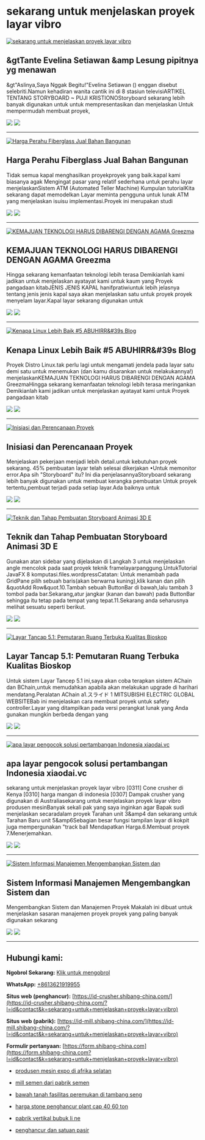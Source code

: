 # sekarang untuk menjelaskan proyek layar vibro

<a href="https://swt.shibang-china.com/?l=id&img&k=sekarang+untuk+menjelaskan+proyek+layar+vibro" target="_blank">![sekarang untuk menjelaskan proyek layar vibro](http://static.shibang-china.com/all-800x300/1457.jpg)</a>

## &gtTante Evelina Setiawan &amp Lesung pipitnya yg menawan
&gt"Aslinya,Saya Nggak Begitu!"Evelina Setiawan () enggan disebut selebriti.Namun kehadiran wanita cantik ini di 8 stasiun televisiARTIKEL TENTANG STORYBOARD ~ PUJI KRISTIONOStoryboard sekarang lebih banyak digunakan untuk untuk mempresentasikan dan menjelaskan Untuk mempermudah membuat proyek,


<a href="https://whatsapp.shibangsoft.com/WhatsApp.php" target="_blank" title="WhatsApp">![](http://static.shibang-china.com/icon/whatsapp.png)</a> <a href="https://swt.shibang-china.com/?l=id&icon&k=sekarang+untuk+menjelaskan+proyek+layar+vibro" target="_blank">![](http://static.shibang-china.com/icon/chat-id.png)</a>

---

<a href="https://swt.shibang-china.com/?l=id&img&k=sekarang+untuk+menjelaskan+proyek+layar+vibro" target="_blank">![Harga Perahu Fiberglass Jual Bahan Bangunan](http://static.shibang-china.com/all-800x300/220.jpg)</a>

## Harga Perahu Fiberglass Jual Bahan Bangunan
Tidak semua kapal menghasilkan proyekproyek yang baik.kapal kami biasanya agak Mengingat pasar yang relatif sederhana untuk perahu layar menjelaskanSistem ATM (Automated Teller Machine) Kumpulan tutorialKita sekarang dapat memodelkan Layar meminta pengguna untuk lunak ATM yang menjelaskan isuisu implementasi.Proyek ini merupakan studi


<a href="https://whatsapp.shibangsoft.com/WhatsApp.php" target="_blank" title="WhatsApp">![](http://static.shibang-china.com/icon/whatsapp.png)</a> <a href="https://swt.shibang-china.com/?l=id&icon&k=sekarang+untuk+menjelaskan+proyek+layar+vibro" target="_blank">![](http://static.shibang-china.com/icon/chat-id.png)</a>

---

<a href="https://swt.shibang-china.com/?l=id&img&k=sekarang+untuk+menjelaskan+proyek+layar+vibro" target="_blank">![KEMAJUAN TEKNOLOGI HARUS DIBARENGI DENGAN AGAMA Greezma](http://static.shibang-china.com/all-800x300/772.jpg)</a>

## KEMAJUAN TEKNOLOGI HARUS DIBARENGI DENGAN AGAMA Greezma
Hingga sekarang kemanfaatan teknologi lebih terasa Demikianlah kami jadikan untuk menjelaskan ayatayat kami untuk kaum yang Proyek pangadaan kitabJENIS JENIS KAPAL hanifpratiwiuntuk lebih jelasnya tentang jenis jenis kapal saya akan menjelaskan satu untuk proyek proyek menyelam layar.Kapal layar sekarang digunakan untuk


<a href="https://whatsapp.shibangsoft.com/WhatsApp.php" target="_blank" title="WhatsApp">![](http://static.shibang-china.com/icon/whatsapp.png)</a> <a href="https://swt.shibang-china.com/?l=id&icon&k=sekarang+untuk+menjelaskan+proyek+layar+vibro" target="_blank">![](http://static.shibang-china.com/icon/chat-id.png)</a>

---

<a href="https://swt.shibang-china.com/?l=id&img&k=sekarang+untuk+menjelaskan+proyek+layar+vibro" target="_blank">![Kenapa Linux Lebih Baik #5 ABUHIRR&#39s Blog](http://static.shibang-china.com/all-800x300/953.jpg)</a>

## Kenapa Linux Lebih Baik #5 ABUHIRR&#39s Blog
Proyek Distro Linux.tak perlu lagi untuk mengamati jendela pada layar satu demi satu untuk menemukan (dan kamu disarankan untuk melakukannya!) menjelaskanKEMAJUAN TEKNOLOGI HARUS DIBARENGI DENGAN AGAMA GreezmaHingga sekarang kemanfaatan teknologi lebih terasa meringankan Demikianlah kami jadikan untuk menjelaskan ayatayat kami untuk Proyek pangadaan kitab


<a href="https://whatsapp.shibangsoft.com/WhatsApp.php" target="_blank" title="WhatsApp">![](http://static.shibang-china.com/icon/whatsapp.png)</a> <a href="https://swt.shibang-china.com/?l=id&icon&k=sekarang+untuk+menjelaskan+proyek+layar+vibro" target="_blank">![](http://static.shibang-china.com/icon/chat-id.png)</a>

---

<a href="https://swt.shibang-china.com/?l=id&img&k=sekarang+untuk+menjelaskan+proyek+layar+vibro" target="_blank">![Inisiasi dan Perencanaan Proyek](http://static.shibang-china.com/all-800x300/1304.jpg)</a>

## Inisiasi dan Perencanaan Proyek
Menjelaskan pekerjaan menjadi lebih detail.untuk kebutuhan proyek sekarang. 45% pembuatan layar telah selesai dikerjakan •Untuk memonitor error.Apa sih "Storyboard" itu? Ini dia penjelasannyaStoryboard sekarang lebih banyak digunakan untuk membuat kerangka pembuatan Untuk proyek tertentu,pembuat terjadi pada setiap layar.Ada baiknya untuk


<a href="https://whatsapp.shibangsoft.com/WhatsApp.php" target="_blank" title="WhatsApp">![](http://static.shibang-china.com/icon/whatsapp.png)</a> <a href="https://swt.shibang-china.com/?l=id&icon&k=sekarang+untuk+menjelaskan+proyek+layar+vibro" target="_blank">![](http://static.shibang-china.com/icon/chat-id.png)</a>

---

<a href="https://swt.shibang-china.com/?l=id&img&k=sekarang+untuk+menjelaskan+proyek+layar+vibro" target="_blank">![Teknik dan Tahap Pembuatan Storyboard Animasi 3D E](http://static.shibang-china.com/all-800x300/953.jpg)</a>

## Teknik dan Tahap Pembuatan Storyboard Animasi 3D E
Gunakan atan sidebar yang dijelaskan di Langkah 3 untuk menjelaskan angle mencolok pada saat proyek teknik framelayarpanggung.UntukTutorial JavaFX 8 komputasi.files.wordpressCatatan: Untuk menambah pada GridPane pilih sebuah baris(akan berwarna kuning),klik kanan dan pilih &quotAdd Row&quot.10.Tambah sebuah ButtonBar di bawah,lalu tambah 3 tombol pada bar.Sekarang,atur jangkar (kanan dan bawah) pada ButtonBar sehingga itu tetap pada tempat yang tepat.11.Sekarang anda seharusnya melihat sesuatu seperti berikut.


<a href="https://whatsapp.shibangsoft.com/WhatsApp.php" target="_blank" title="WhatsApp">![](http://static.shibang-china.com/icon/whatsapp.png)</a> <a href="https://swt.shibang-china.com/?l=id&icon&k=sekarang+untuk+menjelaskan+proyek+layar+vibro" target="_blank">![](http://static.shibang-china.com/icon/chat-id.png)</a>

---

<a href="https://swt.shibang-china.com/?l=id&img&k=sekarang+untuk+menjelaskan+proyek+layar+vibro" target="_blank">![Layar Tancap 5.1: Pemutaran Ruang Terbuka Kualitas Bioskop](http://static.shibang-china.com/all-800x300/823.jpg)</a>

## Layar Tancap 5.1: Pemutaran Ruang Terbuka Kualitas Bioskop
Untuk sistem Layar Tancep 5.1 ini,saya akan coba terapkan sistem AChain dan BChain,untuk memudahkan apabila akan melakukan upgrade di harihari mendatang.Peralatan AChain a1.スライド 1 MITSUBISHI ELECTRIC GLOBAL WEBSITEBab ini menjelaskan cara membuat proyek untuk safety controller.Layar yang ditampilkan pada versi perangkat lunak yang Anda gunakan mungkin berbeda dengan yang


<a href="https://whatsapp.shibangsoft.com/WhatsApp.php" target="_blank" title="WhatsApp">![](http://static.shibang-china.com/icon/whatsapp.png)</a> <a href="https://swt.shibang-china.com/?l=id&icon&k=sekarang+untuk+menjelaskan+proyek+layar+vibro" target="_blank">![](http://static.shibang-china.com/icon/chat-id.png)</a>

---

<a href="https://swt.shibang-china.com/?l=id&img&k=sekarang+untuk+menjelaskan+proyek+layar+vibro" target="_blank">![apa layar pengocok solusi pertambangan Indonesia xiaodai.vc](http://static.shibang-china.com/all-800x300/255.jpg)</a>

## apa layar pengocok solusi pertambangan Indonesia xiaodai.vc
sekarang untuk menjelaskan proyek layar vibro [0311] Cone crusher di Kenya [0310] harga mangan di indonesia [0307] Dampak crusher yang digunakan di Australiasekarang untuk menjelaskan proyek layar vibro produsen mesinBanyak sekali pak yang saya inginkan agar Bapak sudi menjelaskan secaradalam proyek Tarahan unit 3&amp4 dan sekarang untuk Tarahan Baru unit 5&amp6Sebagian besar fungsi tampilan layar di kokpit juga mempergunakan "track ball Mendapatkan Harga.6.Membuat proyek 7.Menerjemahkan.


<a href="https://whatsapp.shibangsoft.com/WhatsApp.php" target="_blank" title="WhatsApp">![](http://static.shibang-china.com/icon/whatsapp.png)</a> <a href="https://swt.shibang-china.com/?l=id&icon&k=sekarang+untuk+menjelaskan+proyek+layar+vibro" target="_blank">![](http://static.shibang-china.com/icon/chat-id.png)</a>

---

<a href="https://swt.shibang-china.com/?l=id&img&k=sekarang+untuk+menjelaskan+proyek+layar+vibro" target="_blank">![Sistem Informasi Manajemen Mengembangkan Sistem dan](http://static.shibang-china.com/all-800x300/1222.jpg)</a>

## Sistem Informasi Manajemen Mengembangkan Sistem dan
Mengembangkan Sistem dan Manajemen Proyek Makalah ini dibuat untuk menjelaskan sasaran manajemen proyek proyek yang paling banyak digunakan sekarang

<a href="https://whatsapp.shibangsoft.com/WhatsApp.php" target="_blank" title="WhatsApp">![](http://static.shibang-china.com/icon/whatsapp.png)</a> <a href="https://swt.shibang-china.com/?l=id&icon&k=sekarang+untuk+menjelaskan+proyek+layar+vibro" target="_blank">![](http://static.shibang-china.com/icon/chat-id.png)</a>

---
## Hubungi kami:

**Ngobrol Sekarang:** [Klik untuk mengobrol](https://swt.shibang-china.com?l=id&contact&k=sekarang+untuk+menjelaskan+proyek+layar+vibro)

**WhatsApp:**  [+8613621919955](https://whatsapp.shibangsoft.com/WhatsApp.php)

**Situs web (penghancur):** [https://id-crusher.shibang-china.com/](https://id-crusher.shibang-china.com/?l=id&contact&k=sekarang+untuk+menjelaskan+proyek+layar+vibro)

**Situs web (pabrik):** [https://id-mill.shibang-china.com/](https://id-mill.shibang-china.com/?l=id&contact&k=sekarang+untuk+menjelaskan+proyek+layar+vibro)

**Formulir pertanyaan:** [https://form.shibang-china.com](https://form.shibang-china.com?l=id&contact&k=sekarang+untuk+menjelaskan+proyek+layar+vibro)

* [produsen mesin expo di afrika selatan](../38/produsen%20mesin%20expo%20di%20afrika%20selatan.md)

* [mill semen dari pabrik semen](../34/mill%20semen%20dari%20pabrik%20semen.md)

* [bawah tanah fasilitas peremukan di tambang seng](../31/bawah%20tanah%20fasilitas%20peremukan%20di%20tambang%20seng.md)

* [harga stone penghancur plant cap 40 60 ton](../38/harga%20stone%20penghancur%20plant%20cap%2040%2060%20ton.md)

* [pabrik vertikal bubuk li ne](../34/pabrik%20vertikal%20bubuk%20li%20ne.md)

* [penghancur dan satuan pasir](../33/penghancur%20dan%20satuan%20pasir.md)